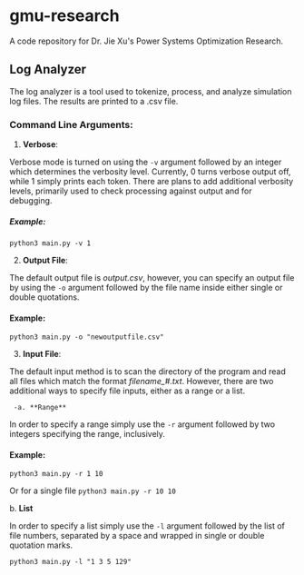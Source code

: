 # gmu-research
A code repository for Dr. Jie Xu's Power Systems Optimization Research.

## Log Analyzer

  The log analyzer is a tool used to tokenize, process, and analyze simulation log files. The results are printed to a .csv file. 
  
### Command Line Arguments:

1. **Verbose**: 

Verbose mode is turned on using the `-v` argument followed by an integer which determines the verbosity level. Currently, 0 turns verbose output off, while 1 simply prints each token. There are plans to add additional verbosity levels, primarily used to check processing against output and for debugging.

##### Example:

`python3 main.py -v 1`

2. **Output File**: 

The default output file is *output.csv*, however, you can specify an output file by using the `-o` argument followed by the file name inside either single or double quotations.

#### Example:

`python3 main.py -o "newoutputfile.csv"`

3. **Input File**: 

The default input method is to scan the directory of the program and read all files which match the format *filename_#.txt*. However, there are two additional ways to specify file inputs, either as a range or a list.

     -a. **Range**

In order to specify a range simply use the `-r` argument followed by two integers specifying the range, inclusively. 

#### Example:

`python3 main.py -r 1 10`

Or for a single file
`python3 main.py -r 10 10`

b. **List**

In order to specify a list simply use the `-l` argument followed by the list of file numbers, separated by a space and wrapped in single or double quotation marks.

`python3 main.py -l "1 3 5 129"`
